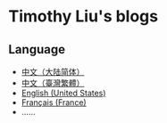 # Timothy Liu's blogs

## Language

+ [中文（大陆简体）](./zh-CN/)
+ [中文（臺灣繁體）](./zh-TW/)
+ [English (United States)](./en-US/)
+ [Français (France)](./fr-FR/)
+ ……

